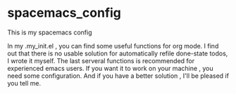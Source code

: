 # spacemacs_config
This is my spacemacs config

In my .my_init.el , you can find some useful functions for org mode.
I find out that there is no usable solution for automatically refile done-state todos,
I wrote it myself.
The last serveral functions is recommended for experienced emacs users.
If you want it to work on your machine , you need some configuration.
And if you have a better solution , I'll be pleased if you tell me.
